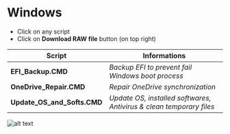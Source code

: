 # Windows

- Click on any script
- Click on **Download RAW file** button (on top right)

| Script  | Informations |
| ------------- | ------------- |
| **EFI_Backup.CMD** | _Backup EFI to prevent fail Windows boot process_ |
| **OneDrive_Repair.CMD** | _Repair OneDrive synchronization_ |
| **Update_OS_and_Softs.CMD** | _Update OS, installed softwares, Antivirus & clean temporary files_ |

![alt text](http://url/to/img.png)
